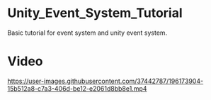 # Unity_Event_System_Tutorial

Basic tutorial for  event system and unity event system.

# Video


https://user-images.githubusercontent.com/37442787/196173904-15b512a8-c7a3-406d-be12-e2061d8bb8e1.mp4

